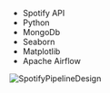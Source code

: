 
* Spotify API
* Python
* MongoDb
* Seaborn
* Matplotlib
* Apache Airflow

![SpotifyPipelineDesign](https://user-images.githubusercontent.com/69304233/196136820-e5c93e0d-8c50-4bac-82c0-c4e1791f865d.png)

